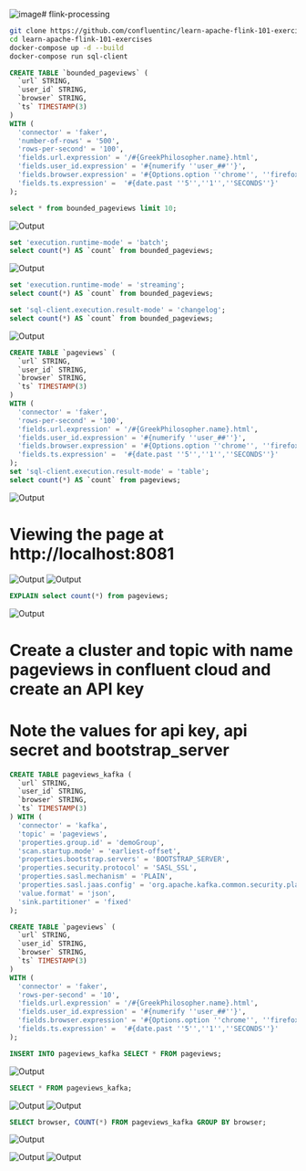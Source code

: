 ![image](https://github.com/user-attachments/assets/45ab0e1d-e910-46ee-90eb-0ce09fabfa88)# flink-processing

```bash
git clone https://github.com/confluentinc/learn-apache-flink-101-exercises.git
cd learn-apache-flink-101-exercises
docker-compose up -d --build
docker-compose run sql-client
```
```sql
CREATE TABLE `bounded_pageviews` (
  `url` STRING,
  `user_id` STRING,
  `browser` STRING,
  `ts` TIMESTAMP(3)
)
WITH (
  'connector' = 'faker',
  'number-of-rows' = '500',
  'rows-per-second' = '100',
  'fields.url.expression' = '/#{GreekPhilosopher.name}.html',
  'fields.user_id.expression' = '#{numerify ''user_##''}',
  'fields.browser.expression' = '#{Options.option ''chrome'', ''firefox'', ''safari'')}',
  'fields.ts.expression' =  '#{date.past ''5'',''1'',''SECONDS''}'
);
```
```sql
select * from bounded_pageviews limit 10;
```
![Output](./output1.png)

```sql
set 'execution.runtime-mode' = 'batch';
select count(*) AS `count` from bounded_pageviews;
```
![Output](./output2.png)

```sql
set 'execution.runtime-mode' = 'streaming';
select count(*) AS `count` from bounded_pageviews;
```

```sql
set 'sql-client.execution.result-mode' = 'changelog';
select count(*) AS `count` from bounded_pageviews;
```
![Output](./output3.png)

```sql
CREATE TABLE `pageviews` (
  `url` STRING,
  `user_id` STRING,
  `browser` STRING,
  `ts` TIMESTAMP(3)
)
WITH (
  'connector' = 'faker',
  'rows-per-second' = '100',
  'fields.url.expression' = '/#{GreekPhilosopher.name}.html',
  'fields.user_id.expression' = '#{numerify ''user_##''}',
  'fields.browser.expression' = '#{Options.option ''chrome'', ''firefox'', ''safari'')}',
  'fields.ts.expression' =  '#{date.past ''5'',''1'',''SECONDS''}'
);
set 'sql-client.execution.result-mode' = 'table';
select count(*) AS `count` from pageviews;
```
![Output](./output4.png)

# Viewing the page at http://localhost:8081

![Output](./output5.png)
![Output](./output6.png)

```sql
EXPLAIN select count(*) from pageviews;
```
![Output](./output7.png)

# Create a cluster and topic with name pageviews in confluent cloud and create an API key
# Note the values for api key, api secret and bootstrap_server

```sql
CREATE TABLE pageviews_kafka (
  `url` STRING,
  `user_id` STRING,
  `browser` STRING,
  `ts` TIMESTAMP(3)
) WITH (
  'connector' = 'kafka',
  'topic' = 'pageviews',
  'properties.group.id' = 'demoGroup',
  'scan.startup.mode' = 'earliest-offset',
  'properties.bootstrap.servers' = 'BOOTSTRAP_SERVER',
  'properties.security.protocol' = 'SASL_SSL',
  'properties.sasl.mechanism' = 'PLAIN',
  'properties.sasl.jaas.config' = 'org.apache.kafka.common.security.plain.PlainLoginModule required username="API_KEY" password="API_SECRET";',
  'value.format' = 'json',
  'sink.partitioner' = 'fixed'
);
```

```sql
CREATE TABLE `pageviews` (
  `url` STRING,
  `user_id` STRING,
  `browser` STRING,
  `ts` TIMESTAMP(3)
)
WITH (
  'connector' = 'faker',
  'rows-per-second' = '10',
  'fields.url.expression' = '/#{GreekPhilosopher.name}.html',
  'fields.user_id.expression' = '#{numerify ''user_##''}',
  'fields.browser.expression' = '#{Options.option ''chrome'', ''firefox'', ''safari'')}',
  'fields.ts.expression' =  '#{date.past ''5'',''1'',''SECONDS''}'
);
```

```sql
INSERT INTO pageviews_kafka SELECT * FROM pageviews;
```

![Output](./output8.png)

```sql
SELECT * FROM pageviews_kafka;
```

![Output](./output9.png)
![Output](./output10.png)

```sql
SELECT browser, COUNT(*) FROM pageviews_kafka GROUP BY browser;
```
![Output](./output11.png)

![Output](./output12.png)
![Output](./output13.png)

